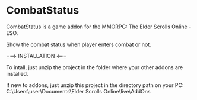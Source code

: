 # CombatStatus
CombatStatus is a game addon for the MMORPG: The Elder Scrolls Online - ESO.

Show the combat status when player enters combat or not.

===> INSTALLATION <===

To intall, just unzip the project in the folder where your other addons are installed.

If new to addons, just unzip this project in the directory path on your PC: C:\Users\user\Documents\Elder Scrolls Online\live\AddOns
